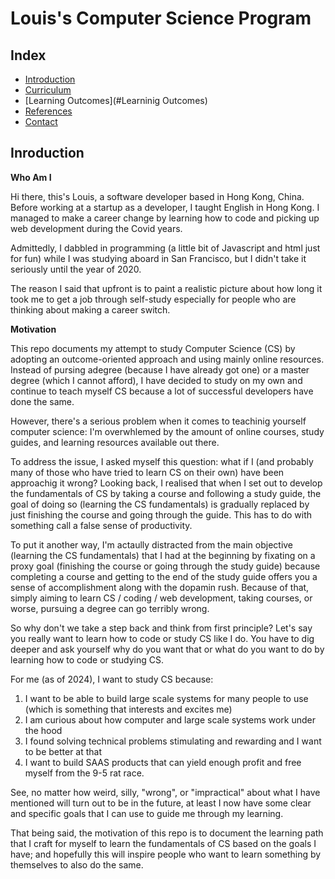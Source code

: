 # Louis's Computer Science Program

## Index

- [Introduction](#Introducton)
- [Curriculum](#Curriculum)
- [Learning Outcomes](#Learninig Outcomes)
- [References](#References)
- [Contact](#Contact)

## Inroduction

**Who Am I**

Hi there, this's Louis, a software developer based in Hong Kong, China. Before working at a startup as a developer, I taught English in Hong Kong. I managed to make a career change by learning how to code and picking up web development during the Covid years.

Admittedly, I dabbled in programming (a little bit of Javascript and html just for fun) while I was studying aboard in San Francisco, but I didn't take it seriously until the year of 2020.

The reason I said that upfront is to paint a realistic picture about how long it took me to get a job through self-study especially for people who are thinking about making a career switch.

**Motivation**

This repo documents my attempt to study Computer Science (CS) by adopting an outcome-oriented approach and using mainly online resources. Instead of pursing adegree (because I have already got one) or a master degree (which I cannot afford), I have decided to study on my own and continue to teach myself CS because a lot of successful developers have done the same.

However, there's a serious problem when it comes to teachinig yourself computer science: I'm overwhlemed by the amount of online courses, study guides, and learning resources available out there.

To address the issue, I asked myself this question: what if I (and probably many of those who have tried to learn CS on their own) have been approachig it wrong? Looking back, I realised that when I set out to develop the fundamentals of CS by taking a course and following a study guide, the goal of doing so (learning the CS fundamentals) is gradually replaced by just finishing the course and going through the guide. This has to do with something call a false sense of productivity.

To put it another way, I'm actaully distracted from the main objective (learning the CS fundamentals) that I had at the beginning by fixating on a proxy goal (finishing the course or going through the study guide) because completing a course and getting to the end of the study guide offers you a sense of accomplishment along with the dopamin rush. Because of that, simply aiming to learn CS / coding / web development, taking courses, or worse, pursuing a degree can go terribly wrong.

So why don't we take a step back and think from first principle? Let's say you really want to learn how to code or study CS like I do. You have to dig deeper and ask yourself why do you want that or what do you want to do by learning how to code or studying CS.

For me (as of 2024), I want to study CS because:

1. I want to be able to build large scale systems for many people to use (which is something that interests and excites me)
2. I am curious about how computer and large scale systems work under the hood
3. I found solving technical problems stimulating and rewarding and I want to be better at that
4. I want to build SAAS products that can yield enough profit and free myself from the 9-5 rat race.

See, no matter how weird, silly, "wrong", or "impractical" about what I have mentioned will turn out to be in the future, at least I now have some clear and specific goals that I can use to guide me through my learning.

That being said, the motivation of this repo is to document the learning path that I craft for myself to learn the fundamentals of CS based on the goals I have; and hopefully this will inspire people who want to learn something by themselves to also do the same.
